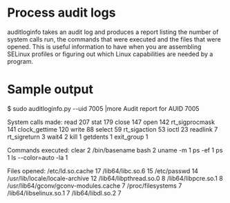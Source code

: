 # Process audit logs

auditloginfo takes an audit log and produces a report listing the number of system calls run, the commands that were executed and the files that were opened. This is useful information to have when you are assembling SELinux profiles or figuring out which Linux capabilities are needed by a program.

# Sample output

$  sudo auditloginfo.py --uid 7005 |more
Audit report for AUID 7005

System calls made:
   read 207
   stat 179
   close 147
   open 142
   rt_sigprocmask 141
   clock_gettime 120
   write 88
   select 59
   rt_sigaction 53
   ioctl 23
   readlink 7
   rt_sigreturn 3
   wait4 2
   kill 1
   getdents 1
   exit_group 1
   
Commands executed:
   clear  2
   /bin/basename bash  2
   uname -m  1
   ps -ef  1
   ps  1
   ls --color=auto -la  1

Files opened:
    /etc/ld.so.cache 17
    /lib64/libc.so.6 15
    /etc/passwd 14
    /usr/lib/locale/locale-archive 12
    /lib64/libpthread.so.0 8
    /lib64/libpcre.so.1 8
    /usr/lib64/gconv/gconv-modules.cache 7
    /proc/filesystems 7
    /lib64/libselinux.so.1 7
    /lib64/libdl.so.2 7
